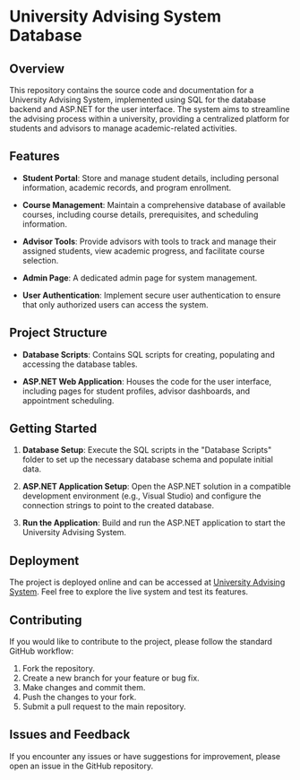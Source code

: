 # University Advising System Database

## Overview

This repository contains the source code and documentation for a University Advising System, implemented using SQL for the database backend and ASP.NET for the user interface. The system aims to streamline the advising process within a university, providing a centralized platform for students and advisors to manage academic-related activities.

## Features

- **Student Portal**: Store and manage student details, including personal information, academic records, and program enrollment.

- **Course Management**: Maintain a comprehensive database of available courses, including course details, prerequisites, and scheduling information.

- **Advisor Tools**: Provide advisors with tools to track and manage their assigned students, view academic progress, and facilitate course selection.

- **Admin Page**: A dedicated admin page for system management.

- **User Authentication**: Implement secure user authentication to ensure that only authorized users can access the system.

## Project Structure

- **Database Scripts**: Contains SQL scripts for creating, populating and accessing the database tables.

- **ASP.NET Web Application**: Houses the code for the user interface, including pages for student profiles, advisor dashboards, and appointment scheduling.


## Getting Started

1. **Database Setup**: Execute the SQL scripts in the "Database Scripts" folder to set up the necessary database schema and populate initial data.

2. **ASP.NET Application Setup**: Open the ASP.NET solution in a compatible development environment (e.g., Visual Studio) and configure the connection strings to point to the created database.

3. **Run the Application**: Build and run the ASP.NET application to start the University Advising System.

## Deployment

The project is deployed online and can be accessed at [University Advising System](https://quadquery.azurewebsites.net/). Feel free to explore the live system and test its features.

## Contributing

If you would like to contribute to the project, please follow the standard GitHub workflow:

1. Fork the repository.
2. Create a new branch for your feature or bug fix.
3. Make changes and commit them.
4. Push the changes to your fork.
5. Submit a pull request to the main repository.

## Issues and Feedback

If you encounter any issues or have suggestions for improvement, please open an issue in the GitHub repository.
